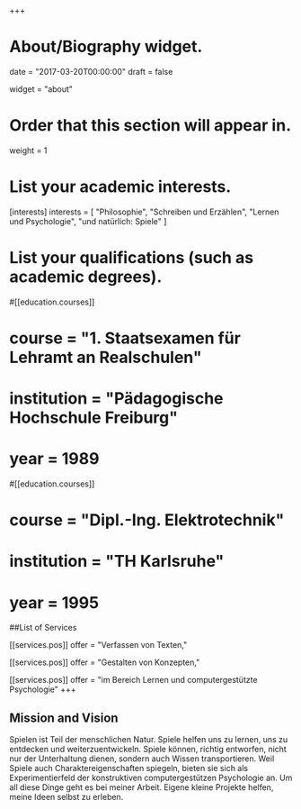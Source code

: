 +++
# About/Biography widget.

date = "2017-03-20T00:00:00"
draft = false

widget = "about"

# Order that this section will appear in.
weight = 1


# List your academic interests.
[interests]
  interests = [
   	"Philosophie",
   	"Schreiben und Erzählen",
    "Lernen und Psychologie",
    "und natürlich: Spiele"
  ]

# List your qualifications (such as academic degrees).
#[[education.courses]]
#  course = "1. Staatsexamen für Lehramt an Realschulen"
#  institution = "Pädagogische Hochschule Freiburg"
#  year = 1989

#[[education.courses]]
#  course = "Dipl.-Ing. Elektrotechnik"
#  institution = "TH Karlsruhe"
#  year = 1995

##List of Services

[[services.pos]]
  offer = "Verfassen von Texten,"

[[services.pos]]
  offer = "Gestalten von Konzepten,"

[[services.pos]]
    offer = "im Bereich Lernen und computergestützte Psychologie"
+++

## Mission and Vision

Spielen ist Teil der menschlichen Natur. Spiele helfen uns zu lernen, uns zu entdecken und weiterzuentwickeln.
Spiele können, richtig entworfen, nicht nur der Unterhaltung dienen, sondern auch Wissen transportieren. Weil Spiele auch Charaktereigenschaften spiegeln, bieten sie sich als Experimentierfeld der konstruktiven computergestützen Psychologie an. Um all diese Dinge geht es bei meiner Arbeit. Eigene kleine Projekte helfen, meine Ideen selbst zu erleben.
